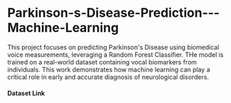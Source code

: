 # Parkinson-s-Disease-Prediction---Machine-Learning
This project focuses on predicting Parkinson's Disease using biomedical voice measurements, leveraging a Random Forest Classifier. THe model is trained on a real-world dataset containing vocal biomarkers from individuals. This work demonstrates how machine learning can play a critical role in early and accurate diagnosis of neurological disorders.
#### Dataset Link
